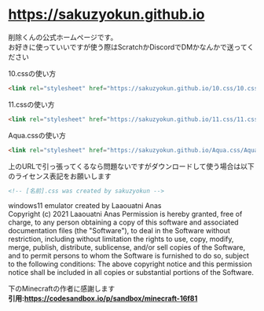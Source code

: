 # https://sakuzyokun.github.io  
削除くんの公式ホームページです。  
お好きに使っていいですが使う際はScratchかDiscordでDMかなんかで送ってください  

10.cssの使い方  
```html
<link rel="stylesheet" href="https://sakuzyokun.github.io/10.css/10.css">
```  
11.cssの使い方
```html
<link rel="stylesheet" href="https://sakuzyokun.github.io/11.css/11.css">
```
Aqua.cssの使い方
```html
<link rel="stylesheet" href="https://sakuzyokun.github.io/Aqua.css/Aqua.css">
```
  
上のURLで引っ張ってくるなら問題ないですがダウンロードして使う場合は以下のライセンス表記をお願いします  
```html
<!-- [名前].css was created by sakuzyokun -->
```  
  
windows11 emulator created by Laaouatni Anas  
Copyright (c) 2021 Laaouatni Anas
Permission is hereby granted, free of charge, to any person obtaining a copy of this software and associated documentation files (the "Software"), to deal in the Software without restriction, including without limitation the rights to use, copy, modify, merge, publish, distribute, sublicense, and/or sell copies of the Software, and to permit persons to whom the Software is furnished to do so, subject to the following conditions: The above copyright notice and this permission notice shall be included in all copies or substantial portions of the Software.

下のMinecraftの作者に感謝します  
**引用:https://codesandbox.io/p/sandbox/minecraft-16f81**
